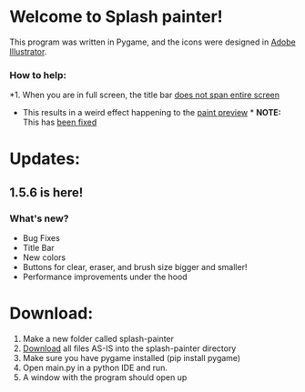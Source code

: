 # Welcome to Splash painter!

This program was written in Pygame, and the icons were designed in [Adobe Illustrator](https://www.adobe.com/products/illustrator.html).

### How to help:
*1. When you are in full screen, the title bar [does not span entire screen](https://github.com/hhbo62/splash-painter/issues/1)
  - This results in a weird effect happening to the [paint preview](https://github.com/hhbo62/splash-painter/issues/1)  *
**NOTE:** This has [been fixed](https://github.com/hhbo62/splash-painter/pull/2)

# Updates:
## 1.5.6 is here!

### What's new?
- Bug Fixes
- Title Bar
- New colors
- Buttons for clear, eraser, and brush size bigger and smaller!
- Performance improvements under the hood

# Download:
1. Make a new folder called splash-painter
2. [Download](https://github.com/hhbo62/splash-painter) all files AS-IS into the splash-painter directory
3. Make sure you have pygame installed (pip install pygame)
4. Open main.py in a python IDE and run.
5. A window with the program should open up
